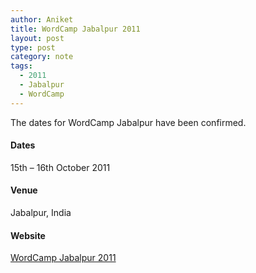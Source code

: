 ```yaml
---
author: Aniket
title: WordCamp Jabalpur 2011
layout: post
type: post
category: note
tags:
  - 2011
  - Jabalpur
  - WordCamp
---
```

The dates for WordCamp Jabalpur have been confirmed.

#### Dates

15th – 16th October 2011

#### Venue

Jabalpur, India

#### Website

[WordCamp Jabalpur 2011][1]

 [1]: http://2011.jabalpur.wordcamp.org/ "WordCamp Jabalpur 2011"